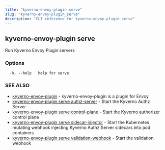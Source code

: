 ```yaml
---
title: "kyverno-envoy-plugin serve"
slug: "kyverno-envoy-plugin_serve"
description: "CLI reference for kyverno-envoy-plugin serve"
---
```


## kyverno-envoy-plugin serve

Run Kyverno Envoy Plugin servers

### Options

```
  -h, --help   help for serve
```

### SEE ALSO

* [kyverno-envoy-plugin](kyverno-envoy-plugin.md)	 - kyverno-envoy-plugin is a plugin for Envoy
* [kyverno-envoy-plugin serve authz-server](kyverno-envoy-plugin_serve_authz-server.md)	 - Start the Kyverno Authz Server
* [kyverno-envoy-plugin serve control-plane](kyverno-envoy-plugin_serve_control-plane.md)	 - Start the Kyverno authorizer control plane
* [kyverno-envoy-plugin serve sidecar-injector](kyverno-envoy-plugin_serve_sidecar-injector.md)	 - Start the Kubernetes mutating webhook injecting Kyverno Authz Server sidecars into pod containers
* [kyverno-envoy-plugin serve validation-webhook](kyverno-envoy-plugin_serve_validation-webhook.md)	 - Start the validation webhook

